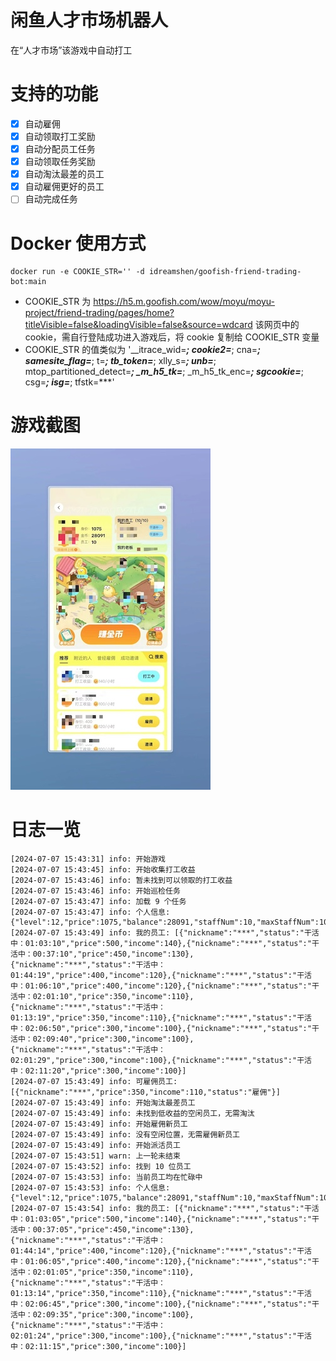 # 闲鱼人才市场机器人
在“人才市场”该游戏中自动打工

# 支持的功能
- [X] 自动雇佣
- [X] 自动领取打工奖励
- [X] 自动分配员工任务
- [X] 自动领取任务奖励
- [X] 自动淘汰最差的员工
- [X] 自动雇佣更好的员工
- [ ] 自动完成任务

# Docker 使用方式
```
docker run -e COOKIE_STR='' -d idreamshen/goofish-friend-trading-bot:main
```
- COOKIE_STR 为 https://h5.m.goofish.com/wow/moyu/moyu-project/friend-trading/pages/home?titleVisible=false&loadingVisible=false&source=wdcard 该网页中的 cookie，需自行登陆成功进入游戏后，将 cookie 复制给 COOKIE_STR 变量
- COOKIE_STR 的值类似为 '__itrace_wid=***; cookie2=***; cna=***; _samesite_flag_=***; t=***; _tb_token_=***; xlly_s=***; unb=***; mtop_partitioned_detect=***; _m_h5_tk=***; _m_h5_tk_enc=***; sgcookie=***; csg=***; isg=***; tfstk=***'

# 游戏截图
![game screenshot](./game.jpg)

# 日志一览
```
[2024-07-07 15:43:31] info: 开始游戏
[2024-07-07 15:43:45] info: 开始收集打工收益
[2024-07-07 15:43:46] info: 暂未找到可以领取的打工收益
[2024-07-07 15:43:46] info: 开始巡检任务
[2024-07-07 15:43:47] info: 加载 9 个任务
[2024-07-07 15:43:47] info: 个人信息: {"level":12,"price":1075,"balance":28091,"staffNum":10,"maxStaffNum":10,"bossName":"***"}
[2024-07-07 15:43:49] info: 我的员工: [{"nickname":"***","status":"干活中：01:03:10","price":500,"income":140},{"nickname":"***","status":"干活中：00:37:10","price":450,"income":130},{"nickname":"***","status":"干活中：01:44:19","price":400,"income":120},{"nickname":"***","status":"干活中：01:06:10","price":400,"income":120},{"nickname":"***","status":"干活中：02:01:10","price":350,"income":110},{"nickname":"***","status":"干活中：01:13:19","price":350,"income":110},{"nickname":"***","status":"干活中：02:06:50","price":300,"income":100},{"nickname":"***","status":"干活中：02:09:40","price":300,"income":100},{"nickname":"***","status":"干活中：02:01:29","price":300,"income":100},{"nickname":"***","status":"干活中：02:11:20","price":300,"income":100}]
[2024-07-07 15:43:49] info: 可雇佣员工: [{"nickname":"***","price":350,"income":110,"status":"雇佣"}]
[2024-07-07 15:43:49] info: 开始淘汰最差员工
[2024-07-07 15:43:49] info: 未找到低收益的空闲员工，无需淘汰
[2024-07-07 15:43:49] info: 开始雇佣新员工
[2024-07-07 15:43:49] info: 没有空闲位置，无需雇佣新员工
[2024-07-07 15:43:49] info: 开始派活员工
[2024-07-07 15:43:51] warn: 上一轮未结束
[2024-07-07 15:43:52] info: 找到 10 位员工
[2024-07-07 15:43:53] info: 当前员工均在忙碌中
[2024-07-07 15:43:53] info: 个人信息: {"level":12,"price":1075,"balance":28091,"staffNum":10,"maxStaffNum":10,"bossName":"***"}
[2024-07-07 15:43:54] info: 我的员工: [{"nickname":"***","status":"干活中：01:03:05","price":500,"income":140},{"nickname":"***","status":"干活中：00:37:05","price":450,"income":130},{"nickname":"***","status":"干活中：01:44:14","price":400,"income":120},{"nickname":"***","status":"干活中：01:06:05","price":400,"income":120},{"nickname":"***","status":"干活中：02:01:05","price":350,"income":110},{"nickname":"***","status":"干活中：01:13:14","price":350,"income":110},{"nickname":"***","status":"干活中：02:06:45","price":300,"income":100},{"nickname":"***","status":"干活中：02:09:35","price":300,"income":100},{"nickname":"***","status":"干活中：02:01:24","price":300,"income":100},{"nickname":"***","status":"干活中：02:11:15","price":300,"income":100}]

```